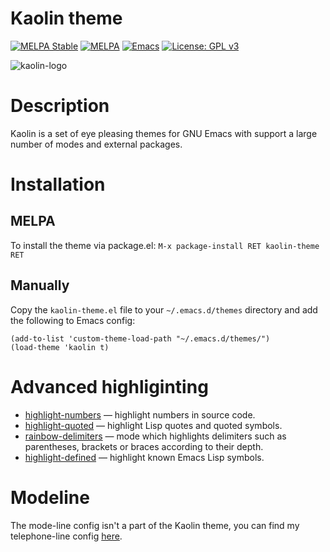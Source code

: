 # Kaolin theme
[![MELPA Stable](https://stable.melpa.org/packages/kaolin-theme-badge.svg)](https://stable.melpa.org/#/kaolin-theme)
[![MELPA](https://melpa.org/packages/kaolin-theme-badge.svg)](https://melpa.org/#/kaolin-theme)
[![Emacs](https://img.shields.io/badge/Emacs-24%2B-d24b83.svg)](https://www.gnu.org/software/emacs/)
[![License: GPL v3](https://img.shields.io/badge/License-GPL%20v3-green.svg)](http://www.gnu.org/licenses/gpl-3.0)


![kaolin-logo](https://user-images.githubusercontent.com/9018005/31864175-b1c5149a-b761-11e7-8b86-e0e2b110d302.png)

# Description

Kaolin is a set of eye pleasing themes for GNU Emacs with support a large number of modes and external packages.

# Installation
## MELPA
To install the theme via package.el: `M-x package-install RET kaolin-theme RET`
## Manually
Copy the `kaolin-theme.el` file to your `~/.emacs.d/themes` directory and add the following to Emacs config:
```emacs-lisp
(add-to-list 'custom-theme-load-path "~/.emacs.d/themes/")
(load-theme 'kaolin t)
```
# Advanced highliginting

* [highlight-numbers](https://github.com/Fanael/highlight-numbers) — highlight numbers in source code.
* [highlight-quoted](https://github.com/Fanael/highlight-quoted) — highlight Lisp quotes and quoted symbols.
* [rainbow-delimiters](https://github.com/Fanael/rainbow-delimiters) — mode which highlights delimiters such as parentheses, brackets or braces according to their depth.
* [highlight-defined](https://github.com/Fanael/highlight-defined) — highlight known Emacs Lisp symbols.

# Modeline

The mode-line config isn't a part of the Kaolin theme, you can find my telephone-line config [here](https://github.com/ogdenwebb/elmax/blob/master/env/env-modeline.el).
